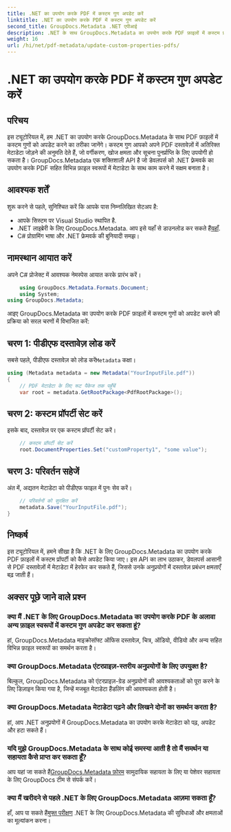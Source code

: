 ```yaml
---
title: .NET का उपयोग करके PDF में कस्टम गुण अपडेट करें
linktitle: .NET का उपयोग करके PDF में कस्टम गुण अपडेट करें
second_title: GroupDocs.Metadata .NET एपीआई
description: .NET के साथ GroupDocs.Metadata का उपयोग करके PDF फ़ाइलों में कस्टम प्रॉपर्टीज़ को अपडेट करना सीखें। PDF मेटाडेटा को कुशलतापूर्वक मैनिपुलेट करने के लिए सरल चरण।
weight: 16
url: /hi/net/pdf-metadata/update-custom-properties-pdfs/
---
```


# .NET का उपयोग करके PDF में कस्टम गुण अपडेट करें

## परिचय
इस ट्यूटोरियल में, हम .NET का उपयोग करके GroupDocs.Metadata के साथ PDF फ़ाइलों में कस्टम गुणों को अपडेट करने का तरीका जानेंगे। कस्टम गुण आपको अपने PDF दस्तावेज़ों में अतिरिक्त मेटाडेटा जोड़ने की अनुमति देते हैं, जो वर्गीकरण, खोज क्षमता और सूचना पुनर्प्राप्ति के लिए उपयोगी हो सकता है। GroupDocs.Metadata एक शक्तिशाली API है जो डेवलपर्स को .NET फ़्रेमवर्क का उपयोग करके PDF सहित विभिन्न फ़ाइल स्वरूपों में मेटाडेटा के साथ काम करने में सक्षम बनाता है।
## आवश्यक शर्तें
शुरू करने से पहले, सुनिश्चित करें कि आपके पास निम्नलिखित सेटअप है:
- आपके सिस्टम पर Visual Studio स्थापित है.
-  .NET लाइब्रेरी के लिए GroupDocs.Metadata. आप इसे यहाँ से डाउनलोड कर सकते हैं[यहाँ](https://releases.groupdocs.com/metadata/net/).
- C# प्रोग्रामिंग भाषा और .NET फ्रेमवर्क की बुनियादी समझ।

## नामस्थान आयात करें
अपने C# प्रोजेक्ट में आवश्यक नेमस्पेस आयात करके प्रारंभ करें।
```csharp
    using GroupDocs.Metadata.Formats.Document;
    using System;
using GroupDocs.Metadata;
```

आइए GroupDocs.Metadata का उपयोग करके PDF फ़ाइलों में कस्टम गुणों को अपडेट करने की प्रक्रिया को सरल चरणों में विभाजित करें:
## चरण 1: पीडीएफ दस्तावेज़ लोड करें
 सबसे पहले, पीडीएफ दस्तावेज़ को लोड करें`Metadata` कक्षा।
```csharp
using (Metadata metadata = new Metadata("YourInputFile.pdf"))
{
    // PDF मेटाडेटा के लिए रूट पैकेज तक पहुँचें
    var root = metadata.GetRootPackage<PdfRootPackage>();
```
## चरण 2: कस्टम प्रॉपर्टी सेट करें
इसके बाद, दस्तावेज़ पर एक कस्टम प्रॉपर्टी सेट करें।
```csharp
    // कस्टम प्रॉपर्टी सेट करें
    root.DocumentProperties.Set("customProperty1", "some value");
```
## चरण 3: परिवर्तन सहेजें
अंत में, अद्यतन मेटाडेटा को पीडीएफ फाइल में पुनः सेव करें।
```csharp
    // परिवर्तनों को सुरक्षित करें
    metadata.Save("YourInputFile.pdf");
}
```

## निष्कर्ष
इस ट्यूटोरियल में, हमने सीखा है कि .NET के लिए GroupDocs.Metadata का उपयोग करके PDF फ़ाइलों में कस्टम प्रॉपर्टी को कैसे अपडेट किया जाए। इस API का लाभ उठाकर, डेवलपर्स आसानी से PDF दस्तावेज़ों में मेटाडेटा में हेरफेर कर सकते हैं, जिससे उनके अनुप्रयोगों में दस्तावेज़ प्रबंधन क्षमताएँ बढ़ जाती हैं।

## अक्सर पूछे जाने वाले प्रश्न
### क्या मैं .NET के लिए GroupDocs.Metadata का उपयोग करके PDF के अलावा अन्य फ़ाइल स्वरूपों में कस्टम गुण अपडेट कर सकता हूं?
हां, GroupDocs.Metadata माइक्रोसॉफ्ट ऑफिस दस्तावेज़, चित्र, ऑडियो, वीडियो और अन्य सहित विभिन्न फ़ाइल स्वरूपों का समर्थन करता है।
### क्या GroupDocs.Metadata एंटरप्राइज़-स्तरीय अनुप्रयोगों के लिए उपयुक्त है?
बिल्कुल, GroupDocs.Metadata को एंटरप्राइज़-ग्रेड अनुप्रयोगों की आवश्यकताओं को पूरा करने के लिए डिज़ाइन किया गया है, जिन्हें मजबूत मेटाडेटा हैंडलिंग की आवश्यकता होती है।
### क्या GroupDocs.Metadata मेटाडेटा पढ़ने और लिखने दोनों का समर्थन करता है?
हां, आप .NET अनुप्रयोगों में GroupDocs.Metadata का उपयोग करके मेटाडेटा को पढ़, अपडेट और हटा सकते हैं।
### यदि मुझे GroupDocs.Metadata के साथ कोई समस्या आती है तो मैं समर्थन या सहायता कैसे प्राप्त कर सकता हूँ?
 आप यहां जा सकते हैं[GroupDocs.Metadata फ़ोरम](https://forum.groupdocs.com/c/metadata/14) सामुदायिक सहायता के लिए या पेशेवर सहायता के लिए GroupDocs टीम से संपर्क करें।
### क्या मैं खरीदने से पहले .NET के लिए GroupDocs.Metadata आज़मा सकता हूँ?
 हाँ, आप पा सकते हैं[मुफ्त परीक्षण](https://releases.groupdocs.com/) .NET के लिए GroupDocs.Metadata की सुविधाओं और क्षमताओं का मूल्यांकन करना।